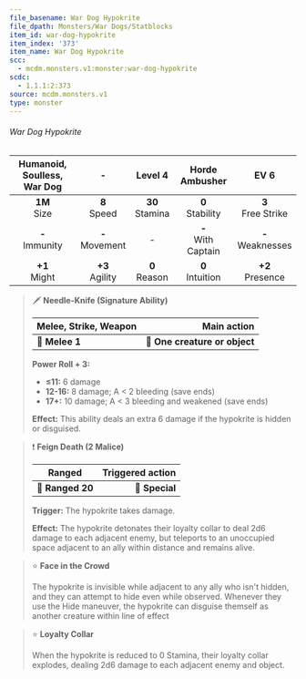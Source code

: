 ```yaml
---
file_basename: War Dog Hypokrite
file_dpath: Monsters/War Dogs/Statblocks
item_id: war-dog-hypokrite
item_index: '373'
item_name: War Dog Hypokrite
scc:
  - mcdm.monsters.v1:monster:war-dog-hypokrite
scdc:
  - 1.1.1:2:373
source: mcdm.monsters.v1
type: monster
---
```


###### War Dog Hypokrite

| Humanoid, Soulless, War Dog |          -          |       Level 4       |     Horde Ambusher      |          EV 6          |
| :-------------------------: | :-----------------: | :-----------------: | :---------------------: | :--------------------: |
|      **1M**<br/> Size       |  **8**<br/> Speed   | **30**<br/> Stamina |  **0**<br/> Stability   | **3**<br/> Free Strike |
|     **-**<br/> Immunity     | **-**<br/> Movement |          -          | **-**<br/> With Captain | **-**<br/> Weaknesses  |
|      **+1**<br/> Might      | **+3**<br/> Agility |  **0**<br/> Reason  |  **0**<br/> Intuition   |  **+2**<br/> Presence  |

<!-- -->
> 🗡 **Needle-Knife (Signature Ability)**
>
> | **Melee, Strike, Weapon** |               **Main action** |
> | ------------------------- | ----------------------------: |
> | **📏 Melee 1**            | **🎯 One creature or object** |
>
> **Power Roll + 3:**
>
> - **≤11:** 6 damage
> - **12-16:** 8 damage; A < 2 bleeding (save ends)
> - **17+:** 10 damage; A < 3 bleeding and weakened (save ends)
>
> **Effect:** This ability deals an extra 6 damage if the hypokrite is hidden or disguised.

<!-- -->
> ❗️ **Feign Death (2 Malice)**
>
> | **Ranged**       | **Triggered action** |
> | ---------------- | -------------------: |
> | **📏 Ranged 20** |       **🎯 Special** |
>
> **Trigger:** The hypokrite takes damage.
>
> **Effect:** The hypokrite detonates their loyalty collar to deal 2d6 damage to each adjacent enemy, but teleports to an unoccupied space adjacent to an ally within distance and remains alive.

<!-- -->
> ⭐️ **Face in the Crowd**
>
> The hypokrite is invisible while adjacent to any ally who isn't hidden, and they can attempt to hide even while observed. Whenever they use the Hide maneuver, the hypokrite can disguise themself as another creature within line of effect

<!-- -->
> ⭐️ **Loyalty Collar**
>
> When the hypokrite is reduced to 0 Stamina, their loyalty collar explodes, dealing 2d6 damage to each adjacent enemy and object.

